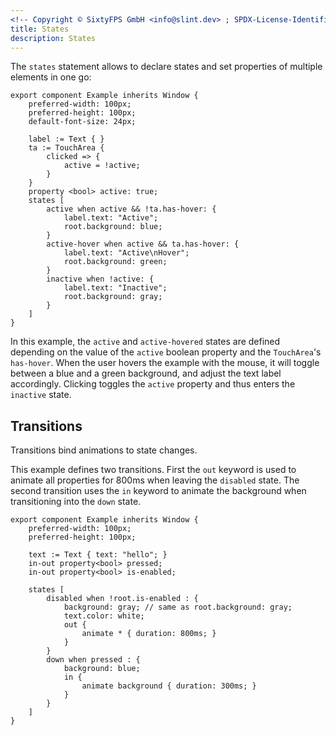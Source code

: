 ```yaml
---
<!-- Copyright © SixtyFPS GmbH <info@slint.dev> ; SPDX-License-Identifier: MIT -->
title: States
description: States
---
```


The `states` statement allows to declare states and set properties of multiple elements in one go:

```slint
export component Example inherits Window {
    preferred-width: 100px;
    preferred-height: 100px;
    default-font-size: 24px;

    label := Text { }
    ta := TouchArea {
        clicked => {
            active = !active;
        }
    }
    property <bool> active: true;
    states [
        active when active && !ta.has-hover: {
            label.text: "Active";
            root.background: blue;
        }
        active-hover when active && ta.has-hover: {
            label.text: "Active\nHover";
            root.background: green;
        }
        inactive when !active: {
            label.text: "Inactive";
            root.background: gray;
        }
    ]
}
```

In this example, the `active` and `active-hovered` states are defined depending on the value of the `active`
boolean property and the `TouchArea`'s `has-hover`. When the user hovers the example with the mouse, it will toggle between a blue and a green background,
and adjust the text label accordingly. Clicking toggles the `active` property and thus enters the `inactive` state.

## Transitions

Transitions bind animations to state changes.

This example defines two transitions. First the `out` keyword is used to animate
all properties for 800ms when leaving the `disabled` state. The second
transition uses the `in` keyword to animate the background when transitioning
into the `down` state.

```slint
export component Example inherits Window {
    preferred-width: 100px;
    preferred-height: 100px;

    text := Text { text: "hello"; }
    in-out property<bool> pressed;
    in-out property<bool> is-enabled;

    states [
        disabled when !root.is-enabled : {
            background: gray; // same as root.background: gray;
            text.color: white;
            out {
                animate * { duration: 800ms; }
            }
        }
        down when pressed : {
            background: blue;
            in {
                animate background { duration: 300ms; }
            }
        }
    ]
}
```
